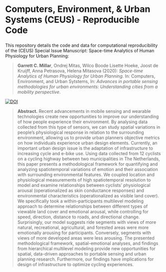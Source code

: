 # Computers, Environment, & Urban Systems (CEUS) - Reproducible Code
### 
This repository details the code and data for computational reproducibility of the (CEUS) Special Issue Manuscript: Space-time Analytics of Human Physiology for Urban Planning:


> **Garrett C. Millar**, Ondrej Mitas, Wilco Boode Lisette Hoeke, Joost de Kruijff, Anna Petrasova, Helena Mitasova (2020): 
_Space-time Analytics of Human Physiology for Urban Planning_. In: Computers, Environment, and Urban Sytstems, In: *Advances in portable sensing methodologies for urban environments: Understanding cities from a mobility perspective*. 


[![DOI](https://zenodo.org/badge/234817300.svg)](https://zenodo.org/badge/latestdoi/234817300)

>**Abstract.** Recent advancements in mobile sensing and wearable technologies create new opportunities to improve our understanding
of how people experience their environment. By analysing data collected from this type of sensors, we can
study spatial variations in people’s physiological response in relation to the surrounding environment, allowing us to
provide urban planners objective metrics on how individuals experience urban design elements. Currently, an important
urban design issue is the adaptation of infrastructure to increasing cycle and e-bike use. Using data collected
from 12 cyclists on a cycling highway between two municipalities in The Netherlands, this paper presents a methodological
framework for quantifying and analyzing spatiotemporal variations of emotion and their association with
surrounding environmental features. We coupled location and physiological measurements of high spatiotemporal
resolution to model and examine relationships between cyclists’ physiological arousal (operationalized as skin conductance
responses) and environmental characteristics (operationalized as visible land cover). We specifically took a
within-participants multilevel modeling approach to determine relationships between different types of viewable land
cover and emotional arousal, while controlling for speed, direction, distance to roads, and directional change. Surprisingly,
our model suggests ride segments with views of more natural, recreational, agricultural, and forested areas
were more emotionally arousing for participants. Conversely, segments with views of more developed areas were less
arousing. The presented methodological framework, spatial-emotional analyses, and findings from hierarchical multilevel
modeling provide new opportunities for spatial, data-driven approaches to portable sensing and urban planning
research. Furthermore, our findings have implications for design of infrastructure to optimize cycling experiences.



